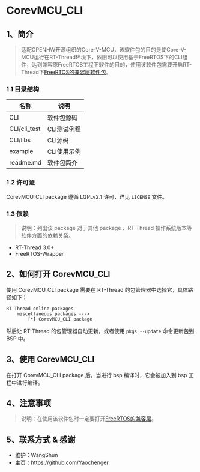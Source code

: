 # CorevMCU_CLI

## 1、简介

> 适配OPENHW开源组织的Core-V-MCU，该软件包的目的是使Core-V-MCU运行在RT-Thread环境下，依旧可以使用基于FreeRTOS下的CLI组件，达到兼容原FreeRTOS工程下软件的目的，使用该软件包需要开启RT-Thread下[FreeRTOS的兼容层软件包](https://github.com/RT-Thread-packages/FreeRTOS-Wrapper)。

### 1.1 目录结构

| 名称 | 说明 |
| ---- | ---- |
| CLI | 软件包源码 |
| CLI/cli_test | CLI测试例程 |
| CLI/libs | CLI源码 |
| example | CLI使用示例 |
| readme.md | 软件包简介 |

### 1.2 许可证

CorevMCU_CLI package 遵循 LGPLv2.1 许可，详见 `LICENSE` 文件。

### 1.3 依赖

> 说明：列出该 package 对于其他 package 、RT-Thread 操作系统版本等软件方面的依赖关系。

- RT-Thread 3.0+
- FreeRTOS-Wrapper

## 2、如何打开 CorevMCU_CLI

使用 CorevMCU_CLI package 需要在 RT-Thread 的包管理器中选择它，具体路径如下：

```
RT-Thread online packages
    miscellaneous packages --->
        [*] CorevMCU_CLI package
```

然后让 RT-Thread 的包管理器自动更新，或者使用 `pkgs --update` 命令更新包到 BSP 中。

## 3、使用 CorevMCU_CLI

在打开 CorevMCU_CLI package 后，当进行 bsp 编译时，它会被加入到 bsp 工程中进行编译。

## 4、注意事项

> 说明：在使用该软件包时一定要打开[FreeRTOS的兼容层](https://github.com/RT-Thread-packages/FreeRTOS-Wrapper)。

## 5、联系方式 & 感谢

* 维护：WangShun
* 主页：https://github.com/Yaochenger
